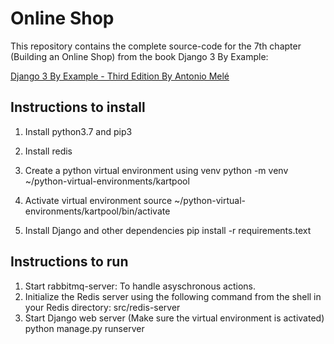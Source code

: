 # Online Shop

This repository contains the complete source-code for the 7th chapter (Building an Online Shop) from the book Django 3 By Example:

[Django 3 By Example - Third Edition By Antonio Melé](https://www.packtpub.com/product/django-3-by-example-third-edition/9781838981952)

## Instructions to install

1. Install python3.7 and pip3
2. Install redis

3. Create a python virtual environment using venv python -m venv ~/python-virtual-environments/kartpool

4. Activate virtual environment source ~/python-virtual-environments/kartpool/bin/activate

5. Install Django and other dependencies pip install -r requirements.text

## Instructions to run

1. Start rabbitmq-server: To handle asyschronous actions.
2. Initialize the Redis server using the following command
   from the shell in your Redis directory:
   src/redis-server
3. Start Django web server (Make sure the virtual environment is activated) python manage.py runserver
